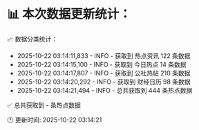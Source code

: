 📊 本次数据更新统计：
==========================

📈 数据分类统计：
- 2025-10-22 03:14:11,833 - INFO - 获取到 热点资讯 122 条数据
- 2025-10-22 03:14:15,100 - INFO - 获取到 今日热点 14 条数据
- 2025-10-22 03:14:17,807 - INFO - 获取到 公社热帖 210 条数据
- 2025-10-22 03:14:20,292 - INFO - 获取到 财经日历 98 条数据
- 2025-10-22 03:14:21,494 - INFO - 总共获取到 444 条热点数据

✅ 总共获取到 - 条热点数据

🕐 更新时间: 2025-10-22 03:14:21
